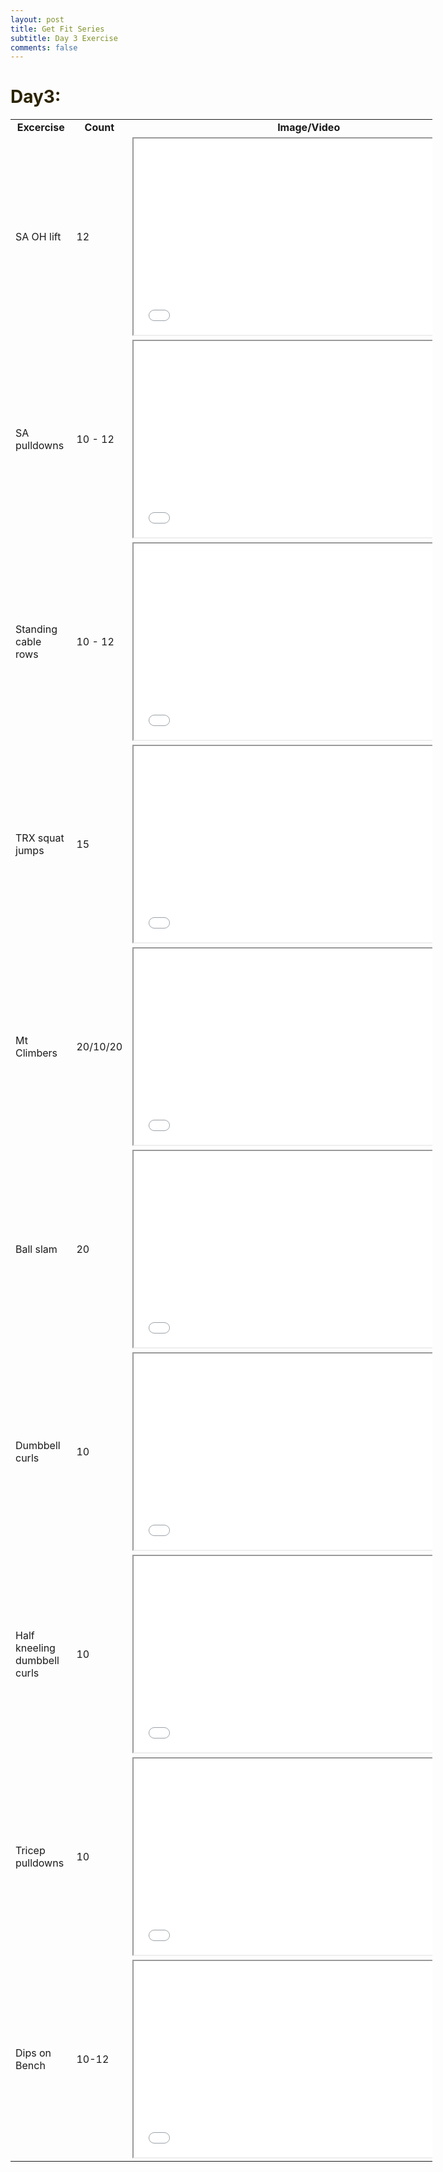 ```yaml
---
layout: post
title: Get Fit Series
subtitle: Day 3 Exercise
comments: false
---
```


<h1 style="color: #5e9ca0;"><span style="color: #2b2301;">Day3:</span></h1>
<table style="width: 675px;">
<tbody>
<tr style="height: 18px;">
<td style="width: 70px; text-align: center; height: 18px;"><strong>Excercise</strong></td>
<td style="width: 53px; text-align: center; height: 18px;"><strong>Count</strong></td>
<td style="width: 608px; text-align: center; height: 18px;"><strong>Image/Video</strong></td>
</tr>
<tr style="height: 319px;">
<td style="width: 70px; height: 319px;">SA OH lift&nbsp;</td>
<td style="width: 53px; height: 319px;">12</td>
<td style="width: 608px; height: 319px;"><iframe src="//www.youtube.com/embed/NVnyDQqmhPo" width="560" height="314" allowfullscreen="allowfullscreen"></iframe></td>
</tr>
<tr style="height: 319px;">
<td style="width: 70px; height: 319px;">SA pulldowns&nbsp;</td>
<td style="width: 53px; height: 319px;">10 - 12</td>
<td style="width: 608px; height: 319px;"><iframe src="//www.youtube.com/embed/r34PR1mxzmU" width="560" height="314" allowfullscreen="allowfullscreen"></iframe></td>
</tr>
<tr style="height: 17px;">
<td style="width: 70px; height: 17px;">Standing cable rows&nbsp;</td>
<td style="width: 53px; height: 17px;">10 - 12</td>
<td style="width: 608px; height: 17px;"><iframe src="//www.youtube.com/embed/2qd1uw2t7xM" width="560" height="314" allowfullscreen="allowfullscreen"></iframe></td>
</tr>
<tr style="height: 18px;">
<td style="width: 70px; height: 18px;">TRX squat jumps</td>
<td style="width: 53px; height: 18px;">15</td>
<td style="width: 608px; height: 18px;"><iframe src="//www.youtube.com/embed/3qi0s7bINug" width="560" height="314" allowfullscreen="allowfullscreen"></iframe></td>
</tr>
<tr style="height: 18px;">
<td style="width: 70px; height: 18px;">Mt Climbers</td>
<td style="width: 53px; height: 18px;">20/10/20</td>
<td style="width: 608px; height: 18px;"><iframe src="//www.youtube.com/embed/nmwgirgXLYM" width="560" height="314" allowfullscreen="allowfullscreen"></iframe></td>
</tr>
<tr style="height: 18px;">
<td style="width: 70px; height: 18px;">Ball slam&nbsp;</td>
<td style="width: 53px; height: 18px;">20</td>
<td style="width: 608px; height: 18px;"><iframe src="//www.youtube.com/embed/Rx_UHMnQljU" width="560" height="314" allowfullscreen="allowfullscreen"></iframe></td>
</tr>
<tr style="height: 18px;">
<td style="width: 70px; height: 18px;">Dumbbell curls</td>
<td style="width: 53px; height: 18px;">10</td>
<td style="width: 608px; height: 18px;"><iframe src="//www.youtube.com/embed/ykJmrZ5v0Oo" width="560" height="314" allowfullscreen="allowfullscreen"></iframe></td>
</tr>
<tr style="height: 18px;">
<td style="width: 70px; height: 18px;">Half kneeling dumbbell curls&nbsp;</td>
<td style="width: 53px; height: 18px;">10</td>
<td style="width: 608px; height: 18px;"><iframe src="//www.youtube.com/embed/2PYfgYAVcc4" width="560" height="314" allowfullscreen="allowfullscreen"></iframe></td>
</tr>
<tr style="height: 18px;">
<td style="width: 70px; height: 18px;">Tricep pulldowns</td>
<td style="width: 53px; height: 18px;">10</td>
<td style="width: 608px; height: 18px;"><iframe src="//www.youtube.com/embed/kiuVA0gs3EI" width="560" height="314" allowfullscreen="allowfullscreen"></iframe></td>
</tr>
<tr style="height: 18px;">
<td style="width: 70px; height: 18px;">Dips on Bench</td>
<td style="width: 53px; height: 18px;">10-12</td>
<td style="width: 608px; height: 18px;"><iframe src="//www.youtube.com/embed/jox1rb5krQI" width="560" height="314" allowfullscreen="allowfullscreen"></iframe></td>
</tr>
</tbody>
</table>

